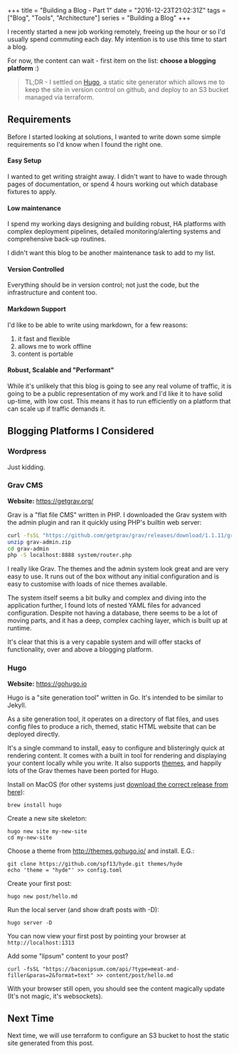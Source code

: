 +++
title = "Building a Blog - Part 1"
date = "2016-12-23T21:02:31Z"
tags = ["Blog", "Tools", "Architecture"]
series = "Building a Blog"
+++

I recently started a new job working remotely, freeing up the hour or so I'd usually 
spend commuting each day. My intention is to use this time to start a blog.

For now, the content can wait - first item on the list: **choose a blogging platform** :)

> TL;DR - I settled on [Hugo](https://gohugo.io), a static site generator which 
allows me to keep the site in version control on github, and deploy to an S3 bucket
managed via terraform.

## Requirements

Before I started looking at solutions, I wanted to write down some simple requirements 
so I'd know when I found the right one.

#### Easy Setup

I wanted to get writing straight away. I didn't want to have to wade through pages of documentation,
or spend 4 hours working out which database fixtures to apply.

#### Low maintenance

I spend my working days designing and building robust, HA platforms with complex deployment
pipelines, detailed monitoring/alerting systems and comprehensive back-up routines. 

I didn't want this blog to be another maintenance task to add to my list.

#### Version Controlled

Everything should be in version control; not just the code, but the infrastructure and content too. 

#### Markdown Support

I'd like to be able to write using markdown, for a few reasons:

1. it fast and flexible
1. allows me to work offline
1. content is portable

#### Robust, Scalable and "Performant"

While it's unlikely that this blog is going to see any real volume of traffic, it is going to be
a public representation of my work and I'd like it to have solid up-time, with low cost. 
This means it has to run efficiently on a platform that can scale up if traffic demands it.


## Blogging Platforms I Considered

### Wordpress

Just kidding.

### Grav CMS 

**Website:** https://getgrav.org/

Grav is a "flat file CMS" written in PHP. I downloaded the Grav system with the admin plugin
and ran it quickly using PHP's builtin web server:

~~~bash
curl -fsSL "https://github.com/getgrav/grav/releases/download/1.1.11/grav-admin.zip" > grav-admin.zip
unzip grav-admin.zip
cd grav-admin
php -S localhost:8888 system/router.php
~~~

I really like Grav. The themes and the admin system look great and are very easy to use.
It runs out of the box without any initial configuration and is easy to customise with 
loads of nice themes available.

The system itself seems a bit bulky and complex and diving into the application further,
I found lots of nested YAML files for advanced configuration. Despite not having a database, 
there seems to be a lot of moving parts, and it has a deep, complex caching layer, which is built up 
at runtime.

It's clear that this is a very capable system and will offer stacks of functionality, over and 
above a blogging platform.

### Hugo

**Website:** https://gohugo.io

Hugo is a "site generation tool" written in Go. It's intended to be similar to Jekyll.

As a site generation tool, it operates on a directory of flat files, and uses config
files to produce a rich, themed, static HTML website that can be deployed directly.

It's a single command to install, easy to configure and blisteringly 
quick at rendering content. It comes with a built in tool for rendering and displaying 
your content locally while you write. It also supports [themes](http://themes.gohugo.io/), 
and happily lots of the Grav themes have been ported for Hugo.

Install on MacOS (for other systems just [download the correct release from here](https://github.com/spf13/hugo/releases)):

    brew install hugo
    
Create a new site skeleton:

    hugo new site my-new-site
    cd my-new-site

Choose a theme from http://themes.gohugo.io/ and install. E.G.:

    git clone https://github.com/spf13/hyde.git themes/hyde
    echo 'theme = "hyde"' >> config.toml

Create your first post:

    hugo new post/hello.md

Run the local server (and show draft posts with -D):

    hugo server -D
    
You can now view your first post by pointing your browser at `http://localhost:1313`

Add some "lipsum" content to your post?

    curl -fsSL "https://baconipsum.com/api/?type=meat-and-filler&paras=2&format=text" >> content/post/hello.md

With your browser still open, you should see the content magically update
(It's not magic, it's websockets).


## Next Time

Next time, we will use terraform to configure an S3 bucket to host the static site
generated from this post.
